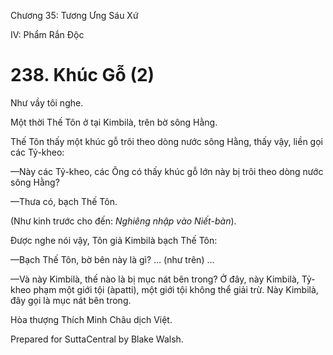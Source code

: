  

Chương 35: Tương Ưng Sáu Xứ

IV: Phẩm Rắn Ðộc

# 238\. Khúc Gỗ (2)

Như vầy tôi nghe.

Một thời Thế Tôn ở tại Kimbilà, trên bờ sông Hằng.

Thế Tôn thấy một khúc gỗ trôi theo dòng nước sông Hằng, thấy vậy, liền gọi các Tỷ-kheo:

—Này các Tỷ-kheo, các Ông có thấy khúc gỗ lớn này bị trôi theo dòng nước sông Hằng?

—Thưa có, bạch Thế Tôn.

(Như kinh trước cho đến: _Nghiêng nhập vào Niết-bàn_).

Ðược nghe nói vậy, Tôn giả Kimbilà bạch Thế Tôn:

—Bạch Thế Tôn, bờ bên này là gì? … (như trên) …

—Và này Kimbilà, thế nào là bị mục nát bên trong? Ở đây, này Kimbilà, Tỷ-kheo phạm một giới tội (àpatti), một giới tội không thể giải trừ. Này Kimbilà, đây gọi là mục nát bên trong.

Hòa thượng Thích Minh Châu dịch Việt.

Prepared for SuttaCentral by Blake Walsh.